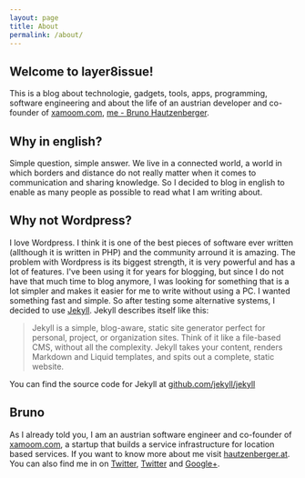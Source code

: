 ```yaml
---
layout: page
title: About
permalink: /about/
---
```


## Welcome to layer8issue!

This is a blog about technologie, gadgets, tools, apps, programming, software engineering and about the life of an austrian developer and co-founder of [xamoom.com](http://xamoom.com), [me - Bruno Hautzenberger](http://hautzenberger.at).

## Why in english?
Simple question, simple answer. We live in a connected world, a world in which borders and distance do not really matter when it comes to communication and sharing knowledge. So I decided to blog in english to enable as many people as possible to read what I am writing about.

## Why not Wordpress?
I love Wordpress. I think it is one of the best pieces of software ever written (allthough it is written in PHP) and the community arround it is amazing. 
The problem with Wordpress is its biggest strength, it is very powerful and has a lot of features.
I've been using it for years for blogging, but since I do not have that much time to blog anymore, I was looking for something that is a lot simpler and makes it easier for me to write without using a PC. I wanted something fast and simple.
So after testing some alternative systems, I decided to use [Jekyll](http://jekyllrb.com/). 
Jekyll describes itself like this:

> Jekyll is a simple, blog-aware, static site generator perfect for personal, project, or organization sites. Think of it like a file-based CMS, without all the complexity. Jekyll takes your content, renders Markdown and Liquid templates, and spits out a complete, static website.

You can find the source code for Jekyll at [github.com/jekyll/jekyll](https://github.com/jekyll/jekyll)

## Bruno
As I already told you, I am an austrian software engineer and co-founder of [xamoom.com](http://xamoom.com), a startup that builds a service infrastructure for location based services.
If you want to know more about me visit [hautzenberger.at](http://hautzenberger.at).
You can also find me in on [Twitter](https://twitter.com/salendron), [Twitter](https://facebook.com/bruno.hautzenberger) and [Google+](https://google.com/+BrunoHautzenberger).